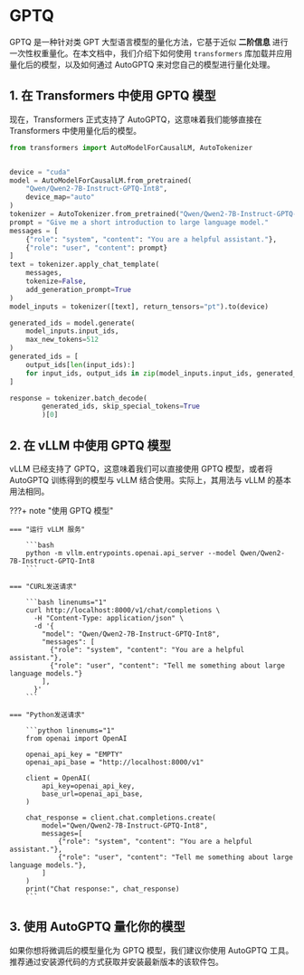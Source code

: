 # GPTQ

GPTQ 是一种针对类 GPT 大型语言模型的量化方法，它基于近似 **二阶信息** 进行一次性权重量化。在本文档中，我们介绍下如何使用 `transformers` 库加载并应用量化后的模型，以及如何通过 AutoGPTQ 来对您自己的模型进行量化处理。

## 1. 在 Transformers 中使用 GPTQ 模型

现在，Transformers 正式支持了 AutoGPTQ，这意味着我们能够直接在 Transformers 中使用量化后的模型。

```python linenums="1"
from transformers import AutoModelForCausalLM, AutoTokenizer


device = "cuda"
model = AutoModelForCausalLM.from_pretrained(
    "Qwen/Qwen2-7B-Instruct-GPTQ-Int8",
    device_map="auto"
)
tokenizer = AutoTokenizer.from_pretrained("Qwen/Qwen2-7B-Instruct-GPTQ-Int8")
prompt = "Give me a short introduction to large language model."
messages = [
    {"role": "system", "content": "You are a helpful assistant."},
    {"role": "user", "content": prompt}
]
text = tokenizer.apply_chat_template(
    messages,
    tokenize=False,
    add_generation_prompt=True
)
model_inputs = tokenizer([text], return_tensors="pt").to(device)

generated_ids = model.generate(
    model_inputs.input_ids,
    max_new_tokens=512
)
generated_ids = [
    output_ids[len(input_ids):] 
    for input_ids, output_ids in zip(model_inputs.input_ids, generated_ids)
]

response = tokenizer.batch_decode(
        generated_ids, skip_special_tokens=True
        )[0]
```

## 2. 在 vLLM 中使用 GPTQ 模型

vLLM 已经支持了 GPTQ，这意味着我们可以直接使用 GPTQ 模型，或者将 AutoGPTQ 训练得到的模型与 vLLM 结合使用。实际上，其用法与 vLLM 的基本用法相同。

???+ note "使用 GPTQ 模型"

    === "运行 vLLM 服务"

        ```bash
        python -m vllm.entrypoints.openai.api_server --model Qwen/Qwen2-7B-Instruct-GPTQ-Int8
        ```
    
    === "CURL发送请求"

        ```bash linenums="1"
        curl http://localhost:8000/v1/chat/completions \
          -H "Content-Type: application/json" \ 
          -d '{
            "model": "Qwen/Qwen2-7B-Instruct-GPTQ-Int8",
            "messages": [
              {"role": "system", "content": "You are a helpful assistant."},
              {"role": "user", "content": "Tell me something about large language models."}
            ],
          }'
        ```
    
    === "Python发送请求"

        ```python linenums="1"
        from openai import OpenAI

        openai_api_key = "EMPTY"
        openai_api_base = "http://localhost:8000/v1"

        client = OpenAI(
            api_key=openai_api_key,
            base_url=openai_api_base,
        )

        chat_response = client.chat.completions.create(
            model="Qwen/Qwen2-7B-Instruct-GPTQ-Int8",
            messages=[
                {"role": "system", "content": "You are a helpful assistant."},
                {"role": "user", "content": "Tell me something about large language models."},
            ]
        )
        print("Chat response:", chat_response)
        ```

## 3. 使用 AutoGPTQ 量化你的模型

如果你想将微调后的模型量化为 GPTQ 模型，我们建议你使用 AutoGPTQ 工具。推荐通过安装源代码的方式获取并安装最新版本的该软件包。




